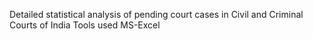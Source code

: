 Detailed statistical analysis of pending court cases in Civil and Criminal Courts of India 
Tools used MS-Excel

